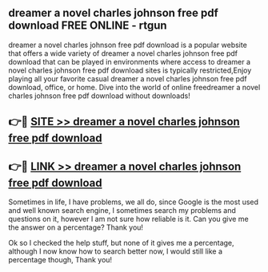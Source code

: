 ## dreamer a novel charles johnson free pdf download FREE ONLINE - rtgun

dreamer a novel charles johnson free pdf download is a popular website that offers a wide variety of dreamer a novel charles johnson free pdf download that can be played in environments where access to dreamer a novel charles johnson free pdf download sites is typically restricted,Enjoy playing all your favorite casual dreamer a novel charles johnson free pdf download, office, or home. Dive into the world of online freedreamer a novel charles johnson free pdf download without downloads!

## 👉🔴 [SITE >> dreamer a novel charles johnson free pdf download](http://news.freeplayer.one?title=dreamer_a_novel_charles_johnson_free_pdf_download&ref=FRRE)

## 👉🔴 [LINK >> dreamer a novel charles johnson free pdf download](http://news.freeplayer.one?title=dreamer_a_novel_charles_johnson_free_pdf_download&ref=FREE)

Sometimes in life, I have problems, we all do, since Google is the most used and well known search engine, I sometimes search my problems and questions on it, however I am not sure how reliable is it. Can you give me the answer on a percentage? Thank you!

Ok so I checked the help stuff, but none of it gives me a percentage, although I now know how to search better now, I would still like a percentage though, Thank you!